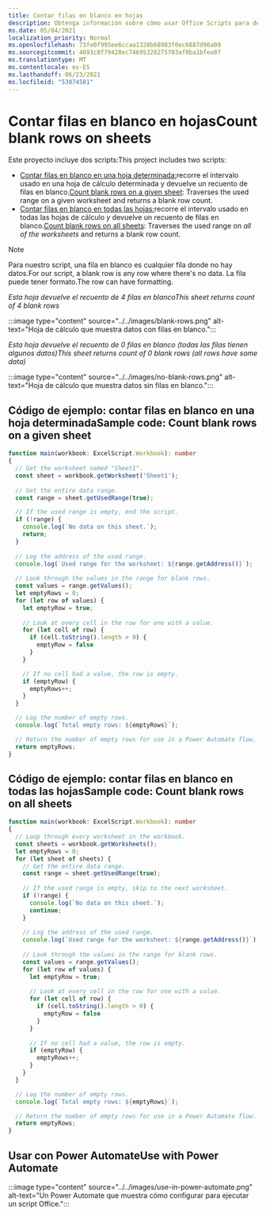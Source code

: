 ```yaml
---
title: Contar filas en blanco en hojas
description: Obtenga información sobre cómo usar Office Scripts para detectar si hay filas en blanco en lugar de datos en las hojas de cálculo y, a continuación, informe del recuento de filas en blanco que se usará en un flujo Power Automate.
ms.date: 05/04/2021
localization_priority: Normal
ms.openlocfilehash: 73fe0f995ee6ccaa1328b68983f0ec6887d96a09
ms.sourcegitcommit: 4693c8f79428ec74695328275703af0ba1bfea8f
ms.translationtype: MT
ms.contentlocale: es-ES
ms.lasthandoff: 06/23/2021
ms.locfileid: "53074581"
---
```

# <a name="count-blank-rows-on-sheets"></a><span data-ttu-id="8411c-103">Contar filas en blanco en hojas</span><span class="sxs-lookup"><span data-stu-id="8411c-103">Count blank rows on sheets</span></span>

<span data-ttu-id="8411c-104">Este proyecto incluye dos scripts:</span><span class="sxs-lookup"><span data-stu-id="8411c-104">This project includes two scripts:</span></span>

* <span data-ttu-id="8411c-105">[Contar filas en blanco en una hoja determinada:](#sample-code-count-blank-rows-on-a-given-sheet)recorre el intervalo usado en una hoja de cálculo determinada y devuelve un recuento de filas en blanco.</span><span class="sxs-lookup"><span data-stu-id="8411c-105">[Count blank rows on a given sheet](#sample-code-count-blank-rows-on-a-given-sheet): Traverses the used range on a given worksheet and returns a blank row count.</span></span>
* <span data-ttu-id="8411c-106">[Contar filas en blanco en todas las hojas:](#sample-code-count-blank-rows-on-all-sheets)recorre el intervalo usado en todas las hojas de cálculo _y_ devuelve un recuento de filas en blanco.</span><span class="sxs-lookup"><span data-stu-id="8411c-106">[Count blank rows on all sheets](#sample-code-count-blank-rows-on-all-sheets): Traverses the used range on _all of the worksheets_ and returns a blank row count.</span></span>

> [!NOTE]
> <span data-ttu-id="8411c-107">Para nuestro script, una fila en blanco es cualquier fila donde no hay datos.</span><span class="sxs-lookup"><span data-stu-id="8411c-107">For our script, a blank row is any row where there's no data.</span></span> <span data-ttu-id="8411c-108">La fila puede tener formato.</span><span class="sxs-lookup"><span data-stu-id="8411c-108">The row can have formatting.</span></span>

<span data-ttu-id="8411c-109">_Esta hoja devuelve el recuento de 4 filas en blanco_</span><span class="sxs-lookup"><span data-stu-id="8411c-109">_This sheet returns count of 4 blank rows_</span></span>

:::image type="content" source="../../images/blank-rows.png" alt-text="Hoja de cálculo que muestra datos con filas en blanco.":::

<span data-ttu-id="8411c-111">_Esta hoja devuelve el recuento de 0 filas en blanco (todas las filas tienen algunos datos)_</span><span class="sxs-lookup"><span data-stu-id="8411c-111">_This sheet returns count of 0 blank rows (all rows have some data)_</span></span>

:::image type="content" source="../../images/no-blank-rows.png" alt-text="Hoja de cálculo que muestra datos sin filas en blanco.":::

## <a name="sample-code-count-blank-rows-on-a-given-sheet"></a><span data-ttu-id="8411c-113">Código de ejemplo: contar filas en blanco en una hoja determinada</span><span class="sxs-lookup"><span data-stu-id="8411c-113">Sample code: Count blank rows on a given sheet</span></span>

```TypeScript
function main(workbook: ExcelScript.Workbook): number
{
  // Get the worksheet named "Sheet1".
  const sheet = workbook.getWorksheet('Sheet1'); 
  
  // Get the entire data range.
  const range = sheet.getUsedRange(true);

  // If the used range is empty, end the script.
  if (!range) {
    console.log(`No data on this sheet.`);
    return;
  }
  
  // Log the address of the used range.
  console.log(`Used range for the worksheet: ${range.getAddress()}`);
    
  // Look through the values in the range for blank rows.
  const values = range.getValues();
  let emptyRows = 0;
  for (let row of values) {
    let emptyRow = true;
    
    // Look at every cell in the row for one with a value.
    for (let cell of row) {
      if (cell.toString().length > 0) {
        emptyRow = false
      }
    }

    // If no cell had a value, the row is empty.
    if (emptyRow) {
      emptyRows++;
    }
  }

  // Log the number of empty rows.
  console.log(`Total empty rows: ${emptyRows}`);

  // Return the number of empty rows for use in a Power Automate flow.
  return emptyRows;
}
```

## <a name="sample-code-count-blank-rows-on-all-sheets"></a><span data-ttu-id="8411c-114">Código de ejemplo: contar filas en blanco en todas las hojas</span><span class="sxs-lookup"><span data-stu-id="8411c-114">Sample code: Count blank rows on all sheets</span></span>

```TypeScript
function main(workbook: ExcelScript.Workbook): number
{
  // Loop through every worksheet in the workbook.
  const sheets = workbook.getWorksheets();
  let emptyRows = 0;
  for (let sheet of sheets) {     
    // Get the entire data range.
    const range = sheet.getUsedRange(true);
  
    // If the used range is empty, skip to the next worksheet.
    if (!range) {
      console.log(`No data on this sheet.`);
      continue;
    }
    
    // Log the address of the used range.
    console.log(`Used range for the worksheet: ${range.getAddress()}`);
      
    // Look through the values in the range for blank rows.
    const values = range.getValues();
    for (let row of values) {
      let emptyRow = true;
      
      // Look at every cell in the row for one with a value.
      for (let cell of row) {
        if (cell.toString().length > 0) {
          emptyRow = false
        }
      }
  
      // If no cell had a value, the row is empty.
      if (emptyRow) {
        emptyRows++;
      }
    }
  }

  // Log the number of empty rows.
  console.log(`Total empty rows: ${emptyRows}`);

  // Return the number of empty rows for use in a Power Automate flow.
  return emptyRows;
}
```

## <a name="use-with-power-automate"></a><span data-ttu-id="8411c-115">Usar con Power Automate</span><span class="sxs-lookup"><span data-stu-id="8411c-115">Use with Power Automate</span></span>

:::image type="content" source="../../images/use-in-power-automate.png" alt-text="Un Power Automate que muestra cómo configurar para ejecutar un script Office.":::
